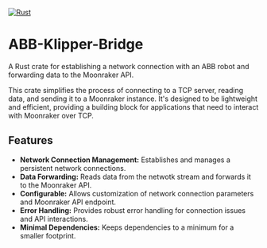 [![Rust](https://github.com/DavidSeyserGit/ABB-Klipper-Middleware/actions/workflows/rust.yml/badge.svg)](https://github.com/DavidSeyserGit/ABB-Klipper-Middleware/actions/workflows/rust.yml)

# ABB-Klipper-Bridge
A Rust crate for establishing a network connection with an ABB robot and forwarding data to the Moonraker API.

This crate simplifies the process of connecting to a TCP server, reading data, and sending it to a Moonraker instance.  It's designed to be lightweight and efficient, providing a building block for applications that need to interact with Moonraker over TCP.

## Features

* **Network Connection Management:** Establishes and manages a persistent network connections.
* **Data Forwarding:** Reads data from the netwotk stream and forwards it to the Moonraker API.
* **Configurable:** Allows customization of network connection parameters and Moonraker API endpoint.
* **Error Handling:** Provides robust error handling for connection issues and API interactions.
* **Minimal Dependencies:** Keeps dependencies to a minimum for a smaller footprint.
